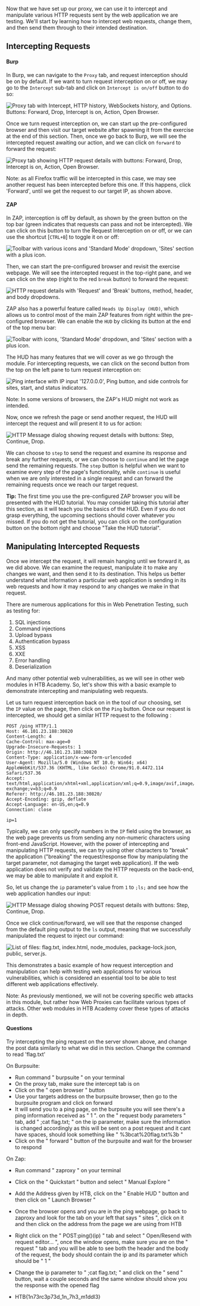Now that we have set up our proxy, we can use it to intercept and manipulate various HTTP requests sent by the web application we are testing. We'll start by learning how to intercept web requests, change them, and then send them through to their intended destination.

## Intercepting Requests

#### Burp

In Burp, we can navigate to the `Proxy` tab, and request interception should be on by default. If we want to turn request interception on or off, we may go to the `Intercept` sub-tab and click on `Intercept is on/off` button to do so:

![Proxy tab with Intercept, HTTP history, WebSockets history, and Options. Buttons: Forward, Drop, Intercept is on, Action, Open Browser.](https://academy.hackthebox.com/storage/modules/110/burp_intercept_htb_on.jpg)

Once we turn request interception on, we can start up the pre-configured browser and then visit our target website after spawning it from the exercise at the end of this section. Then, once we go back to Burp, we will see the intercepted request awaiting our action, and we can click on `forward` to forward the request:

![Proxy tab showing HTTP request details with buttons: Forward, Drop, Intercept is on, Action, Open Browser.](https://academy.hackthebox.com/storage/modules/110/burp_intercept_page.jpg)

Note: as all Firefox traffic will be intercepted in this case, we may see another request has been intercepted before this one. If this happens, click 'Forward', until we get the request to our target IP, as shown above.

#### ZAP

In ZAP, interception is off by default, as shown by the green button on the top bar (green indicates that requests can pass and not be intercepted). We can click on this button to turn the Request Interception on or off, or we can use the shortcut [`CTRL+B`] to toggle it on or off:

![Toolbar with various icons and 'Standard Mode' dropdown, 'Sites' section with a plus icon.](https://academy.hackthebox.com/storage/modules/110/zap_intercept_htb_on.jpg)

Then, we can start the pre-configured browser and revisit the exercise webpage. We will see the intercepted request in the top-right pane, and we can click on the step (right to the red `break` button) to forward the request:

![HTTP request details with 'Request' and 'Break' buttons, method, header, and body dropdowns.](https://academy.hackthebox.com/storage/modules/110/zap_intercept_page.jpg)

ZAP also has a powerful feature called `Heads Up Display (HUD)`, which allows us to control most of the main ZAP features from right within the pre-configured browser. We can enable the `HUD` by clicking its button at the end of the top menu bar:

![Toolbar with icons, 'Standard Mode' dropdown, and 'Sites' section with a plus icon.](https://academy.hackthebox.com/storage/modules/110/zap_enable_HUD.jpg)

The HUD has many features that we will cover as we go through the module. For intercepting requests, we can click on the second button from the top on the left pane to turn request interception on:

![Ping interface with IP input '127.0.0.0', Ping button, and side controls for sites, start, and status indicators.](https://academy.hackthebox.com/storage/modules/110/zap_hud_break.jpg)

Note: In some versions of browsers, the ZAP's HUD might not work as intended.

Now, once we refresh the page or send another request, the HUD will intercept the request and will present it to us for action:

![HTTP Message dialog showing request details with buttons: Step, Continue, Drop.](https://academy.hackthebox.com/storage/modules/110/zap_hud_break_request.jpg)

We can choose to `step` to send the request and examine its response and break any further requests, or we can choose to `continue` and let the page send the remaining requests. The `step` button is helpful when we want to examine every step of the page's functionality, while `continue` is useful when we are only interested in a single request and can forward the remaining requests once we reach our target request.

**Tip:** The first time you use the pre-configured ZAP browser you will be presented with the HUD tutorial. You may consider taking this tutorial after this section, as it will teach you the basics of the HUD. Even if you do not grasp everything, the upcoming sections should cover whatever you missed. If you do not get the tutorial, you can click on the configuration button on the bottom right and choose "Take the HUD tutorial".

## Manipulating Intercepted Requests

Once we intercept the request, it will remain hanging until we forward it, as we did above. We can examine the request, manipulate it to make any changes we want, and then send it to its destination. This helps us better understand what information a particular web application is sending in its web requests and how it may respond to any changes we make in that request.

There are numerous applications for this in Web Penetration Testing, such as testing for:

1. SQL injections
2. Command injections
3. Upload bypass
4. Authentication bypass
5. XSS
6. XXE
7. Error handling
8. Deserialization

And many other potential web vulnerabilities, as we will see in other web modules in HTB Academy. So, let's show this with a basic example to demonstrate intercepting and manipulating web requests.

Let us turn request interception back on in the tool of our choosing, set the `IP` value on the page, then click on the `Ping` button. Once our request is intercepted, we should get a similar HTTP request to the following :

```http
POST /ping HTTP/1.1
Host: 46.101.23.188:30820
Content-Length: 4
Cache-Control: max-age=0
Upgrade-Insecure-Requests: 1
Origin: http://46.101.23.188:30820
Content-Type: application/x-www-form-urlencoded
User-Agent: Mozilla/5.0 (Windows NT 10.0; Win64; x64) AppleWebKit/537.36 (KHTML, like Gecko) Chrome/91.0.4472.114 Safari/537.36
Accept: text/html,application/xhtml+xml,application/xml;q=0.9,image/avif,image/webp,image/apng,*/*;q=0.8,application/signed-exchange;v=b3;q=0.9
Referer: http://46.101.23.188:30820/
Accept-Encoding: gzip, deflate
Accept-Language: en-US,en;q=0.9
Connection: close

ip=1
```

Typically, we can only specify numbers in the `IP` field using the browser, as the web page prevents us from sending any non-numeric characters using front-end JavaScript. However, with the power of intercepting and manipulating HTTP requests, we can try using other characters to "break" the application ("breaking" the request/response flow by manipulating the target parameter, not damaging the target web application). If the web application does not verify and validate the HTTP requests on the back-end, we may be able to manipulate it and exploit it.

So, let us change the `ip` parameter's value from `1` to `;ls;` and see how the web application handles our input:

![HTTP Message dialog showing POST request details with buttons: Step, Continue, Drop.](https://academy.hackthebox.com/storage/modules/110/ping_manipulate_request.jpg)

Once we click continue/forward, we will see that the response changed from the default ping output to the `ls` output, meaning that we successfully manipulated the request to inject our command:

![List of files: flag.txt, index.html, node_modules, package-lock.json, public, server.js.](https://academy.hackthebox.com/storage/modules/110/ping_inject.jpg)

This demonstrates a basic example of how request interception and manipulation can help with testing web applications for various vulnerabilities, which is considered an essential tool to be able to test different web applications effectively.

Note: As previously mentioned, we will not be covering specific web attacks in this module, but rather how Web Proxies can facilitate various types of attacks. Other web modules in HTB Academy cover these types of attacks in depth.







#### Questions

Try intercepting the ping request on the server shown above, and change the post data similarly to what we did in this section. Change the command to read 'flag.txt'

On Burpsuite:
* Run command " burpsuite " on your terminal
* On the proxy tab, make sure the intercept tab is on
* Click on the " open browser " button
* Use your targets address on the burpsuite browser, then go to the burpsuite program and click on forward
* It will send you to a ping page, on the burpsuite you will see there's a ping information received as " 1 ". on the " request body parameters " tab, add " ;cat flag.txt; " on the ip parameter, make sure the information is changed accordingly as this will be sent on a post request and it cant have spaces, should look something like " %3bcat%20flag.txt%3b "
* Click on the " forward " button of the burpsuite and wait for the browser to respond

On Zap:
* Run command " zaproxy " on your terminal
* Click on the " Quickstart " button and select " Manual Explore "
* Add the Address given by HTB, click on the " Enable HUD " button and then click on " Launch Browser "
* Once the browser opens and you are in the ping webpage, go back to zaproxy and  look for the tab on your left that says " sites ", click on it and then click on the address from the page we are using from HTB
* Right click on the " POST:ping()(ip) " tab and select " Open/Resend with request editor... ", once the window opens, make sure you are on the " request " tab and you will be able to see both the header and the body of the request, the body should contain the ip and its parameter which should be " 1 "
* Change the ip parameter to " ;cat flag.txt; " and click on the " send " button, wait a couple seconds and the same window should show you the response with the opened flag

* HTB{1n73rc3p73d_1n_7h3_m1ddl3}